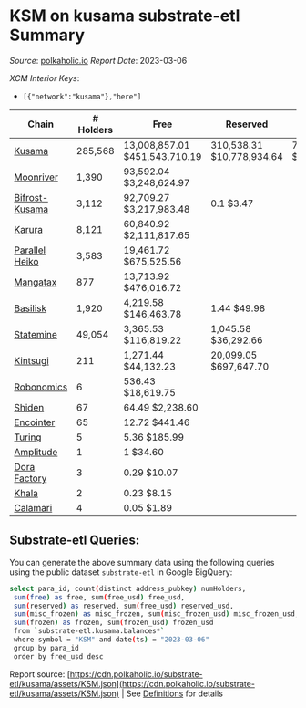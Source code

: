 # KSM on kusama substrate-etl Summary

_Source_: [polkaholic.io](https://polkaholic.io) *Report Date*: 2023-03-06


*XCM Interior Keys*:
* `[{"network":"kusama"},"here"]`


| Chain | # Holders | Free | Reserved | Misc Frozen | Frozen | Price | AssetID |
| ----- | --------- | ---- | -------- | ----------- | ------ | ----- | ------- |
| [Kusama](/kusama/0-kusama) | 285,568 | 13,008,857.01 $451,543,710.19 | 310,538.31 $10,778,934.64 | 7,936,998.26  $275,497,043.22 | 7,587,050.57 $263,350,190.03 | $34.71 | `{"Token":"KSM"}` |
| [Moonriver](/kusama/2023-moonriver) | 1,390 | 93,592.04 $3,248,624.97 |   |    |   | $34.71 | `{"Token":"42259045809535163221576417993425387648"}` |
| [Bifrost-Kusama](/kusama/2001-bifrost-ksm) | 3,112 | 92,709.27 $3,217,983.48 | 0.1 $3.47 |    |   | $34.71 | `{"Token":"KSM"}` |
| [Karura](/kusama/2000-karura) | 8,121 | 60,840.92 $2,111,817.65 |   |    |   | $34.71 | `{"Token":"KSM"}` |
| [Parallel Heiko](/kusama/2085-parallel-heiko) | 3,583 | 19,461.72 $675,525.56 |   |    |   | $34.71 | `{"Token":"100"}` |
| [Mangatax](/kusama/2110-mangatax) | 877 | 13,713.92 $476,016.72 |   |    |   | $34.71 | `{"Token":"4"}` |
| [Basilisk](/kusama/2090-basilisk) | 1,920 | 4,219.58 $146,463.78 | 1.44 $49.98 |    |   | $34.71 | `{"Token":"1"}` |
| [Statemine](/kusama/1000-statemine) | 49,054 | 3,365.53 $116,819.22 | 1,045.58 $36,292.66 |    |   | $34.71 | `{"Token":"KSM"}` |
| [Kintsugi](/kusama/2092-kintsugi) | 211 | 1,271.44 $44,132.23 | 20,099.05 $697,647.70 |    |   | $34.71 | `{"Token":"KSM"}` |
| [Robonomics](/kusama/2048-robonomics) | 6 | 536.43 $18,619.75 |   |    |   | $34.71 | `{"Token":"4294967295"}` |
| [Shiden](/kusama/2007-shiden) | 67 | 64.49 $2,238.60 |   |    |   | $34.71 | `{"Token":"340282366920938463463374607431768211455"}` |
| [Encointer](/kusama/1001-encointer) | 65 | 12.72 $441.46 |   |    |   | $34.71 | `{"Token":"KSM"}` |
| [Turing](/kusama/2114-turing) | 5 | 5.36 $185.99 |   |    |   | $34.71 | `{"Token":"1"}` |
| [Amplitude](/kusama/2124-amplitude) | 1 | 1 $34.60 |   |    |   | $34.71 | `{"XCM":"KSM"}` |
| [Dora Factory](/kusama/2115-dorafactory) | 3 | 0.29 $10.07 |   |    |   | $34.71 | `{"Token":"KSM"}` |
| [Khala](/kusama/2004-khala) | 2 | 0.23 $8.15 |   |    |   | $34.71 | `{"Token":"0"}` |
| [Calamari](/kusama/2084-calamari) | 4 | 0.05 $1.89 |   |    |   | $34.71 | `{"Token":"12"}` |

## Substrate-etl Queries:
You can generate the above summary data using the following queries using the public dataset `substrate-etl` in Google BigQuery:
```bash
select para_id, count(distinct address_pubkey) numHolders, 
 sum(free) as free, sum(free_usd) free_usd,
 sum(reserved) as reserved, sum(free_usd) reserved_usd,
 sum(misc_frozen) as misc_frozen, sum(misc_frozen_usd) misc_frozen_usd,
 sum(frozen) as frozen, sum(frozen_usd) frozen_usd
 from `substrate-etl.kusama.balances*` 
 where symbol = "KSM" and date(ts) = "2023-03-06"
 group by para_id
 order by free_usd desc
```


Report source: [https://cdn.polkaholic.io/substrate-etl/kusama/assets/KSM.json](https://cdn.polkaholic.io/substrate-etl/kusama/assets/KSM.json) | See [Definitions](/DEFINITIONS.md) for details
